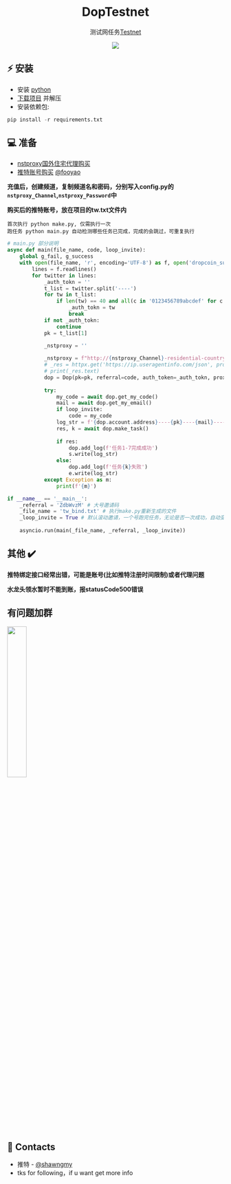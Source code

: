 <h1 align="center">DopTestnet</h1>

<p align="center">测试网任务<a href="https://doptest.dop.org?id=ZdbWvzM">Testnet</a></p>
<p align="center">
<img src="https://img.shields.io/badge/python-3670A0?style=for-the-badge&logo=python&logoColor=ffdd54">
</p>

## ⚡ 安装
+ 安装 [python](https://www.google.com/search?client=opera&q=how+install+python)
+ [下载项目](https://sites.northwestern.edu/researchcomputing/resources/downloading-from-github) 并解压
+ 安装依赖包:
```python
pip install -r requirements.txt
```

## 💻 准备
+ [nstproxy国外住宅代理购买](https://app.nstproxy.com/register?i=EM00Pe)
+ [推特账号购买](https://hdd.cm) [@fooyao](https://twitter.com/fooyao)

**充值后，创建频道，复制频道名和密码，分别写入config.py的```nstproxy_Channel```,```nstproxy_Password```中**

**购买后的推特账号，放在项目的tw.txt文件内**

```
首次执行 python make.py, 仅需执行一次
跑任务 python main.py 自动检测哪些任务已完成，完成的会跳过，可重复执行
```
```python
# main.py 部分说明
async def main(file_name, code, loop_invite):
    global g_fail, g_success
    with open(file_name, 'r', encoding='UTF-8') as f, open('dropcoin_success.txt', 'a') as s, open('dropcoin_error.txt', 'a') as e, open('my.txt', 'a') as z:  # eth----auth_token
        lines = f.readlines()
        for twitter in lines:
            _auth_tokn = ''
            t_list = twitter.split('----')
            for tw in t_list:
                if len(tw) == 40 and all(c in '0123456789abcdef' for c in tw):
                    _auth_tokn = tw
                    break
            if not _auth_tokn:
                continue
            pk = t_list[1]
            
            _nstproxy = ''

            _nstproxy = f"http://{nstproxy_Channel}-residential-country_ANY-r_5m-s_BsqLCLkiVu:{nstproxy_Password}@gw-us.nstproxy.com:24125"
            # _res = httpx.get('https://ip.useragentinfo.com/json', proxies={'all://': _nstproxy})
            # print(_res.text)
            dop = Dop(pk=pk, referral=code, auth_token=_auth_tokn, proxy=_nstproxy)
            
            try:
                my_code = await dop.get_my_code()
                mail = await dop.get_my_email()
                if loop_invite:
                    code = my_code
                log_str = f'{dop.account.address}----{pk}----{mail}----{tw}----{my_code}\n'
                res, k = await dop.make_task()
                
                if res:
                    dop.add_log(f'任务1-7完成成功')
                    s.write(log_str)
                else:
                    dop.add_log(f'任务{k}失败')
                    e.write(log_str)
            except Exception as m:
                print(f'{m}')

if __name__ == '__main__':
    _referral = 'ZdbWvzM' # 大号邀请码
    _file_name = 'tw_bind.txt' # 执行make.py重新生成的文件
    _loop_invite = True # 默认滚动邀请，一个号跑完任务，无论是否一次成功，自动变成邀请人，邀请下一个号做任务，False则只用大号邀请码作为邀请人
    
    asyncio.run(main(_file_name, _referral, _loop_invite))
```

## 其他  ✔️ 
**推特绑定接口经常出错，可能是账号(比如推特注册时间限制)或者代理问题**

**水龙头领水暂时不能到账，报statusCode500错误**
## 有问题加群
<img src="https://github.com/satisfywithmylife/dop/assets/30144807/d1dae58b-9924-4cd0-9384-60505e53b7d5)" width="30%">


## 📧 Contacts
+ 推特 - [@shawngmy](https://twitter.com/shawngmy)
+ tks for following，if u want get more info
